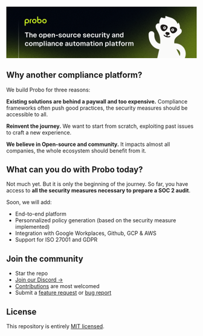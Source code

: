 ![probo banner](https://raw.githubusercontent.com/getprobo/.github/main/profile/banner.png)

## Why another compliance platform?

We build Probo for three reasons:

**Existing solutions are behind a paywall and too expensive.** Compliance frameworks often push good practices, the security measures should be accessible to all.

**Reinvent the journey.** We want to start from scratch, exploiting past issues to craft a new experience.

**We believe in Open-source and community.** It impacts almost all companies, the whole ecosystem should benefit from it. 

## What can you do with Probo today?
Not much yet. But it is only the beginning of the journey.
So far, you have access to **all the security measures necessary to prepare a SOC 2 audit**. 

Soon, we will add:
- End-to-end platform
- Personnalized policy generation (based on the security measure implemented)
- Integration with Google Workplaces, Github, GCP & AWS
- Support for ISO 27001 and GDPR

## Join the community

- Star the repo
- [Join our Discord →](https://discord.gg/8qfdJYfvpY)
- [Contributions](CONTRIBUTING.md) are most welcomed
- Submit a [feature request](https://github.com/getprobo/probo/issues/new) or [bug report](https://github.com/getprobo/probo/issues/new)

## License

This repository is entirely [MIT licensed](LICENSE).
